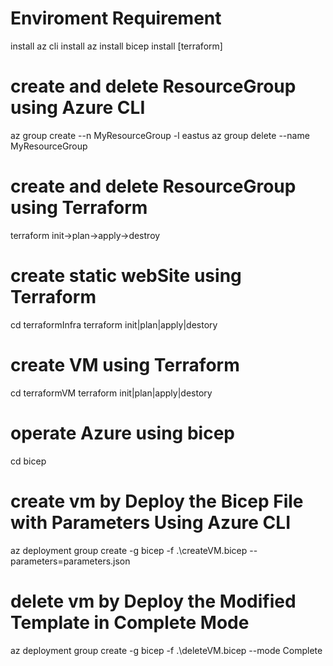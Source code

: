 # Enviroment Requirement
install az cli
install az install bicep
install [terraform]

# create and delete ResourceGroup using Azure CLI
az group create --n MyResourceGroup -l eastus 
az group delete --name MyResourceGroup

# create and delete ResourceGroup using Terraform

terraform init->plan->apply->destroy

# create static webSite using Terraform
cd terraformInfra
terraform init|plan|apply|destory

# create VM using Terraform
cd terraformVM
terraform init|plan|apply|destory

# operate Azure using bicep
cd bicep

# create vm by Deploy the Bicep File with Parameters Using Azure CLI

az deployment group create -g bicep -f .\createVM.bicep --parameters=parameters.json

# delete vm by Deploy the Modified Template in Complete Mode

az deployment group create -g bicep -f .\deleteVM.bicep --mode Complete







